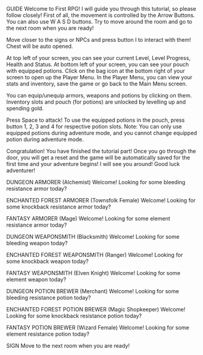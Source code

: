 GUIDE
Welcome to First RPG!
I will guide you through this tutorial, so please follow closely!
First of all, the movement is controlled by the Arrow Buttons. You can also use W A S D buttons.
Try to move around the room and go to the next room when you are ready!

Move closer to the signs or NPCs and press button I to interact with them!
Chest will be auto opened.

At top left of your screen, you can see your current Level, Level Progress, Health and Status.
At bottom left of your screen, you can see your pouch with equipped potions.
Click on the bag icon at the bottom right of your screen to open up the Player Menu.
In the Player Menu, you can view your stats and inventory, save the game or go back to the Main Menu screen.

You can equip/unequip armors, weapons and potions by clicking on them.
Inventory slots and pouch (for potions) are unlocked by levelling up and spending gold.

Press Space to attack!
To use the equipped potions in the pouch, press button 1, 2, 3 and 4 for respective potion slots.
Note: You can only use equipped potions during adventure mode, and you cannot change equipped potion during adventure mode.

Congratulation! You have finished the tutorial part!
Once you go through the door, you will get a reset and the game will be automatically saved for the first time and your adventure begins!
I will see you around! Good luck adventurer!

DUNGEON ARMORER (Alchemist)
Welcome! Looking for some bleeding resistance armor today?

ENCHANTED FOREST ARMORER (Townsfolk Female)
Welcome! Looking for some knockback resistance armor today?

FANTASY ARMORER (Mage)
Welcome! Looking for some element resistance armor today?

DUNGEON WEAPONSMITH (Blacksmith)
Welcome! Looking for some bleeding weapon today?

ENCHANTED FOREST WEAPONSMITH (Ranger)
Welcome! Looking for some knockback weapon today?

FANTASY WEAPONSMITH (Elven Knight)
Welcome! Looking for some element weapon today?

DUNGEON POTION BREWER (Merchant)
Welcome! Looking for some bleeding resistance potion today?

ENCHANTED FOREST POTION BREWER (Magic Shopkeeper)
Welcome! Looking for some knockback resistance potion today?

FANTASY POTION BREWER (Wizard Female)
Welcome! Looking for some element resistance potion today?


SIGN
Move to the next room when you are ready!